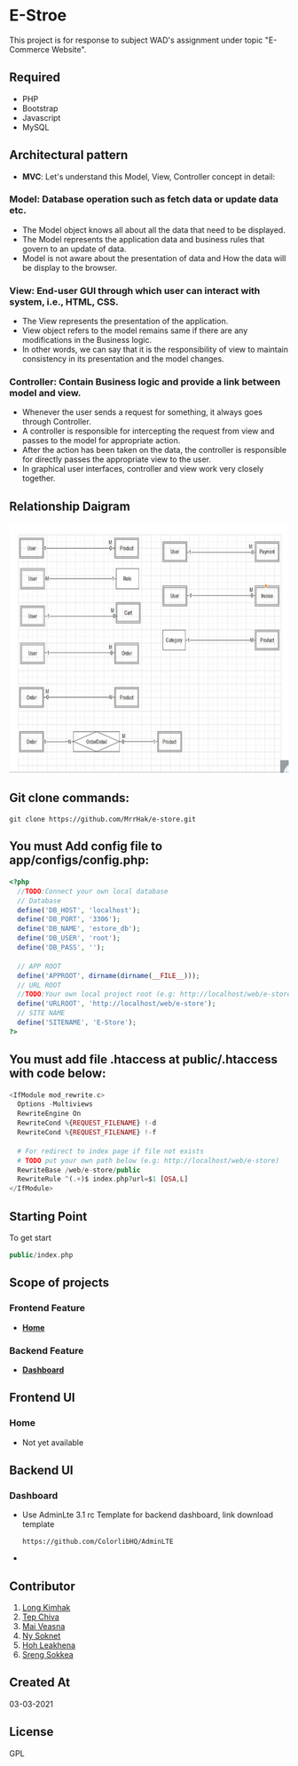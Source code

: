 # E-Stroe

This project is for response to subject WAD's assignment under topic "E-Commerce Website".

## Required
- PHP
- Bootstrap
- Javascript
- MySQL

## Architectural pattern
- **MVC**: Let's understand this Model, View, Controller concept in detail:

### Model: Database operation such as fetch data or update data etc.
- The Model object knows all about all the data that need to be displayed.
- The Model represents the application data and business rules that govern to an update of data.
- Model is not aware about the presentation of data and How the data will be display to the browser.
### View: End-user GUI through which user can interact with system, i.e., HTML, CSS.
- The View represents the presentation of the application.
- View object refers to the model remains same if there are any modifications in the Business logic.
- In other words, we can say that it is the responsibility of view to maintain consistency in its presentation and the model changes.
### Controller: Contain Business logic and provide a link between model and view.
- Whenever the user sends a request for something, it always goes through Controller.
- A controller is responsible for intercepting the request from view and passes to the model for appropriate action.
- After the action has been taken on the data, the controller is responsible for directly passes the appropriate view to the user.
- In graphical user interfaces, controller and view work very closely together.

## Relationship Daigram
<img height="450px" src="public/screenshots/relationship-daigram.jpg">

## Git clone commands:
```
git clone https://github.com/MrrHak/e-store.git
```

## You must Add config file to app/configs/config.php:
```php
<?php
  //TODO:Connect your own local database
  // Database
  define('DB_HOST', 'localhost');
  define('DB_PORT', '3306');
  define('DB_NAME', 'estore_db');
  define('DB_USER', 'root');
  define('DB_PASS', '');

  // APP ROOT
  define('APPROOT', dirname(dirname(__FILE__)));
  // URL ROOT
  //TODO:Your own local project root (e.g: http://localhost/web/e-store)
  define('URLROOT', 'http://localhost/web/e-store');
  // SITE NAME
  define('SITENAME', 'E-Store');
?>
```

## You must add file .htaccess at public/.htaccess with code below:
```php
<IfModule mod_rewrite.c>
  Options -Multiviews
  RewriteEngine On
  RewriteCond %{REQUEST_FILENAME} !-d
  RewriteCond %{REQUEST_FILENAME} !-f

  # For redirect to index page if file not exists
  # TODO put your own path below (e.g: http://localhost/web/e-store)
  RewriteBase /web/e-store/public
  RewriteRule ^(.+)$ index.php?url=$1 [QSA,L]
</IfModule>
```

## Starting Point

To get start

```php
public/index.php
```

## Scope of projects

### Frontend Feature
- **[Home](#home)**
### Backend Feature
- **[Dashboard](#dashboard)**

## Frontend UI
### Home
- Not yet available

## Backend UI
### Dashboard
- Use AdminLte 3.1 rc Template for backend dashboard, link download template 
  
  ```
  https://github.com/ColorlibHQ/AdminLTE
  ```
- 
 


## Contributor
1. [Long Kimhak](http://www.mrrhak.com)
2. [Tep Chiva](/#)
3. [Mai Veasna](/#)
4. [Ny Soknet](/#)
5. [Hoh Leakhena](/#)
6. [Sreng Sokkea](/#)

## Created At
03-03-2021

## License
GPL
